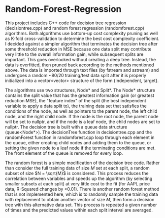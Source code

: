 # Random-Forest-Regression
This project includes C++ code for decision tree regression (decisiontree.cpp) and random forest regression (randomforest.cpp) algorithms. Both algorithms use bottom-up cost complexity pruning as well as K-fold cross-validation to determine the best cost complexity coefficient. I decided against a simpler algorithm that terminates the decision tree after some threshold reduction in MSE because one data split may contribute very little to the overall information gain, while subsequent splits are important. This goes overlooked without creating a deep tree. Instead, the data is overfitted, then pruned back according to the methods mentioned above. The data is imported through text files (by fstream and sstream) and undergoes a random ~80/20 training/test data split after it is properly initialized into a vector<vector<double>> structure of the form {independent, target}. 

The algorithms use two structures, Node* and Split*. The Node* structure contains the split value that has the greatest information gain (or greatest reduction MSE), the "feature index" of the split (the best independent variable to apply a data split to), the training data set that satisfies the conditions of the node, as well as pointers to the parent node, the left child node, and the right child node. If the node is the root node, the parent node will be set to nullptr, and if the node is a leaf node, the child nodes are set to nullptr. The decision tree is built with a queue data structure (queue<Node*>). The decisionTree function in decisiontree.cpp and the randomForest function in randomforest.cpp loop through each element in the queue, either creating child nodes and adding them to the queue, or setting the given node to a leaf node if the terminating conditions are met. The front element of the queue is removed for every loop.

The random forest is a simple modification of the decision tree code. Rather than consider the full training data of size $M$ set at each split, a random subset of size $N = \sqrt{M}$ is considered. This process reduces the correlation between variables and speeds up the algorithm (by selecting smaller subsets at each split) at very little cost to the fit (for AAPL price data, R-Squared changes by <0.01). There is another random forest method that is not implemented here, which is to randomly sample the training data with replacement to obtain another vector of size $M$, then form a decision tree with this alternative data set. This process is repeated a given number of times and the predicted values within each split interval are averaged.
